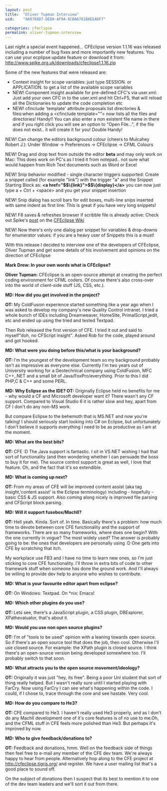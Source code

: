 ```yaml
---
layout: post
title:  "Oliver Tupman Interview"
uid:	"8A9788D7-DED0-AF9A-8CBAD761B6EEADF7"

categories: cfeclipse
permalink: oliver-tupman-interview
---
```

Last night a special event happened... CFEclipse version 1.1.16 was released including a number of bug fixes and more importantly new features.
You can use your ecplipse update feature or download it from: <a href="http://www.spike.org.uk/downloads/cfeclipse1.1.16.zip">http://www.spike.org.uk/downloads/cfeclipse1.1.16.zip</a>
<p>Some of the new features that were released are:</p>
<ul>
<li>Context insight for scope variables: just type SESSION. or APPLICATION. to get a list of the available scope variables</li>
<li><span class="style2">NEW!</span> Component insight available for pre-defined CFC's via user.xml: Just add your own CFC in to the user.xml and hit Ctrl+F5, that will reload all the Dictionaries to update the code completion etc</li>
<li><span class="style2">NEW!</span> cfinclude 'template' attribute proposals list directories & files:when adding a <span class="style1">&lt;cfinclude template=""&gt;</span> now lists all the files and directories! Handy!! You can also enter a non existent file name in there and if you right click you will see an option to "Open File...", if the file does not exist.. it will create it for you! Double Handy!

</li>
</ul><p><span class="style2">NEW!</span> Can change the editors background colour (cheers to Mulcahey Robert J.): Under Window -&gt; Preferences -&gt; CFEclipse -&gt; CFML Colours



<span class="style2">NEW!</span> Drag and drop text from outside the editor <strong>beta</strong> and may only work on Mac: This does work on PC's as I tried it from notepad.. not sure what would happen from Rich Text documents such as Word or Excel</p>
<p><strong></strong><span class="style2">NEW!</span> Snip behavior modified - single character triggers supported: Create a snippet called (for example "link") with the trigger "a" and the Snippet Starting Block as: <strong>&lt;a href="$$\{link}"&gt;$$\{display}&lt;/a&gt;</strong> you can now just type a + Ctrl + &lt;space&gt; and you get your snippet insertion</p>
<p><span class="style2">NEW!</span> Snip dialog has scroll bars for edit boxes, multi-line snips inserted with same indent as first line: This is great if you have very long snippets!</p>
<p><span class="style2">NEW!</span> F8 saves & refreshes browser if scribble file is already active: Check out Spike's <a href="http://www.spike.org.uk/cfeclipse/space/Scribble+pad" target="_blank">post</a> on the <a href="http://www.spike.org.uk/cfeclipse/space/" target="_blank">CFEclipse Wiki</a></p>
<p><span class="style2">NEW!</span> Now there's only one dialog per snippet for variables &amp; drop-downs for enumerator values: if you are a heavy user of Snippets this is a must!

</p>
<p>With this release I decided to interview one of the developers of CFEclipse, Oliver Tupman and get some details of his involvement and opinions on the direction of CFEclipse </p>
<p><strong>Mark Drew: In your own words what is CFEclipse? </strong>

<strong>Oliver Tupman:</strong> CFEclipse is an open-source attempt at creating the perfect coding environment for CFML coders. Of course there's also cross-over into the world of client-side stuff (JS, CSS, etc.).

</p>
<p><strong>MD: How did you get involved in the project? </strong>

<strong>OT:</strong> My ColdFusion experience started something like a year ago when I was asked to develop my company's new Quality Control intranet. I tried a whole bunch of IDEs including Dreamweaver, HomeSite, PrimalScript,jedit, etc and ended up using the tried and tested Textpad.

Then Rob released the first version of CFE. I tried it out and said to myself"doh, no CFScript insight". Asked Rob for the code, played around and got hooked. </p>
<p>

<strong>MD: What were you doing before this/what is your background?

</strong><strong>OT: </strong>I'm the youngest of the development team so my background probably isn't as impressive as everyone else. Currently I'm two years out of University working for a Geotechnical company using ColdFusion, MFC C++,.NET and a small bit of Java/FoxPro/everything. Prior to this I did PHP,C & C++ and some PERL.

<strong>MD: Why Eclipse as the IDE?
OT:</strong> Originally Eclipse held no benefits for me - why would a CF and Microsoft developer want it? There wasn't any CF support. Compared to Visual Studio 6 it is rather slow and hey, apart from CF I don't do any non-MS work.

But compare Eclipse to the behemoth that is MS.NET and now you're talking! I should seriously start looking into C# on Eclipse, but unfortunately I don't believe it supports everything I need to be as productive as I am at the moment. </p>
<p>

<strong>MD: What are the best bits?

</strong><strong>OT:</strong> CFE :D The Java support is fantastic. I sit in VS.NET wishing I had that sort of functionality (and then wondering whether I can persuade the boss to buy it for me). The source control support is great as well, I love that feature. Oh, and the fact that it's so extendible.</p>
<p>

<strong>MD: What is coming up next?

</strong><strong>OT: </strong>From my areas of CFE will be improved content assist (aka tag insight,'content assist' is the Eclipse terminology) including - hopefully -basic CSS &amp; JS support. Also coming along nicely is improved file parsing and CFScript block parsing.</p>
<p><strong>MD: Will it support fusebox/MachII?

OT:</strong> Hell yeah. Kinda. Sort of. In time. Basically there's a problem: how much time to devote between core CFE functionality and the support of frameworks. There are so many frameworks, where does one begin? With the one currently in vogue? The most widely used? The answer is probably going to be: the ones that developers are personally using :D One gets into CFE by scratching that itch.

My workplace use FB3 and I have no time to learn new ones, so I'm just sticking to core CFE functionality. I'll throw in extra bits of code to other framework stuff when someone has done the ground work. And I'll always be willing to provide dev help to anyone who wishes to contribute. </p>
<p>

<strong>MD: What is your favourite editor apart from eclipse?</strong>

<strong>OT:</strong> On Windows: Textpad. On *nix: Emacs! </p>
<p><strong>MD: Which other plugins do you use?</strong>

<strong>OT: </strong>Lets see, there's a JavaScript plugin, a CSS plugin, DBExplorer, XPathevaluator, that's about it. </p>
<p><strong>MD: Would you use non open source plugins?</strong>

<strong>OT:</strong> I'm of "tools to be used" opinion with a leaning towards open source. So if there's an open source tool that does the job, then cool. Otherwise I'll use closed source. For example: the XPath plugin is closed source. I think there's an open-source version being developed somewhere too. I'll probably switch to that soon. </p>
<p><strong>MD: What attracts you to the open source movement/ideology?</strong>

<strong>OT:</strong> Originally it was just "hey, its free". Being a poor Uni student that sort of thing really helped. But I wasn't really sure until I started playing with FarCry. Now using FarCry I can see what's happening within the code. I could, if I chose to, trace through the core and see hastate. Very cool.</p>
<p><strong>MD: How do you compare to He3?</strong>

<strong>OT: </strong>CFE compared to He3. I haven't really used He3 properly, and as I don't do any MachII development one of it's core features is of no use to me.Oh, and the CFML stuff in CFE feels more polished than He3. But perhaps it's improved by now. </p>
<p><strong>MD: Who to give feedback/donations to?</strong>

<strong>OT:</strong> Feedback and donations, hmm. Well on the feedback side of things then feel free to e-mail any member of the CFE dev team. We're always happy to hear from people. Alternatively hop along to the CFE project at <a href="http://cfeclipse.tigris.org/" target="_blank">http://cfeclipse.tigris.org/</a> and register. We have a user mailing list that's a good place to sound off.

On the subject of donations then I suspect that its best to mention it to one of the dev team leaders and we'll sort it out from there.</p>